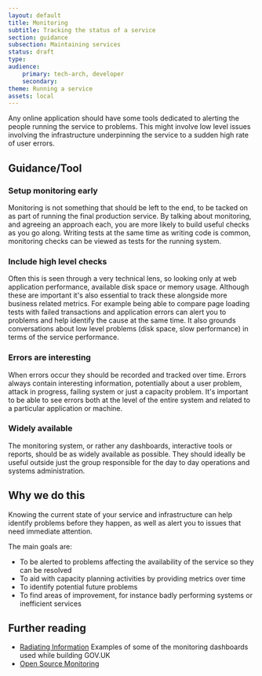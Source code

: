 ```yaml
---
layout: default
title: Monitoring
subtitle: Tracking the status of a service
section: guidance
subsection: Maintaining services
status: draft
type: 
audience: 
    primary: tech-arch, developer
    secondary:
theme: Running a service
assets: local
---
```


Any online application should have some tools dedicated to alerting the
people running the service to problems. This might involve low level
issues involving the infrastructure underpinning the service to a sudden
high rate of user errors.

## Guidance/Tool

### Setup monitoring early

Monitoring is not something that should be left to the end, to be tacked
on as part of running the final production service. By talking about
monitoring, and agreeing an approach each, you are more likely to build
useful checks as you go along. Writing tests at the same time as writing
code is common, monitoring checks can be viewed as tests for the running
system.

### Include high level checks

Often this is seen through a very technical lens, so looking only at web
application performance, available disk space or memory usage. Although
these are important it's also essential to track these alongside more
business related metrics. For example being able to compare page loading
tests with failed transactions and application errors can alert you to
problems and help identify the cause at the same time. It also grounds
conversations about low level problems (disk space, slow performance) in
terms of the service performance. 

### Errors are interesting

When errors occur they should be recorded and tracked over time. Errors
always contain interesting information, potentially about a user
problem, attack in progress, failing system or just a capacity problem.
It's important to be able to see errors both at the level of the entire
system and related to a particular application or machine.

### Widely available

The monitoring system, or rather any dashboards, interactive tools or
reports, should be as widely available as possible. They should ideally
be useful outside just the group responsible for the day to day
operations and systems administration.

## Why we do this

Knowing the current state of your service and infrastructure can help
identify problems before they happen, as well as alert you to issues
that need immediate attention.

The main goals are:

* To be alerted to problems affecting the availability of the service so
  they can be resolved
* To aid with capacity planning activities by providing metrics over
  time
* To identify potential future problems
* To find areas of improvement, for instance badly performing
  systems or inefficient services

## Further reading

* [Radiating
  Information](http://digital.cabinetoffice.gov.uk/2012/02/08/radiating-information/)
Examples of some of the monitoring dashboards used while building GOV.UK
* [Open Source
  Monitoring](https://speakerdeck.com/obfuscurity/the-state-of-open-source-monitoring) 

